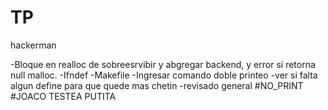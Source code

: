 # TP
hackerman

-Bloque en realloc de sobreesrvibir y abgregar backend, y error si retorna null malloc.
-Ifndef
-Makefile
-Ingresar comando doble printeo
-ver si falta algun define para que quede mas chetin
-revisado general
#NO_PRINT
#JOACO TESTEA PUTITA
